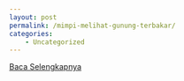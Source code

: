 ```yaml
---
layout: post
permalink: /mimpi-melihat-gunung-terbakar/
categories:
    - Uncategorized
---
```


[Baca Selengkapnya](/04)